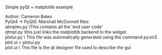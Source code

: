 Simple pyQt + matplotlib example  

Author: Cameron Bates  
PyQt4 -> PyQt5: Marshall McDonnell
files:  
qtmplex.py \\This contains all the 'end user code'  
qtmpl.py \\this just links the matplotlib backend to the widget  
plotui.py \\ This file was automatically generated using the command pyuic5 plot.ui > plotui.py  
plot.ui \\ This file is the qt designer file used to describe the gui  

 
